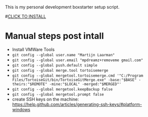 This is my personal development boxstarter setup script. 


#[CLICK TO INSTALL](http://boxstarter.org/package/nr/url?https://raw.githubusercontent.com/Mpdreamz/my-boxstarter/master/boxstarter.txt)


# Manual steps post intall
- Install VMWare Tools
- `git config --global user.name "Martijn Laarman"`
- `git config --global user.email "mpdreamz+removeme gmail.com"`
- `git config --global push.default simple`
- `git config --global merge.tool tortoisemerge`
- `git config --global mergetool.tortoisemerge.cmd '"C:/Program Files/TortoiseGit/bin/TortoiseGitMerge.exe" -base:"$BASE" -theirs:"$REMOTE" -mine:"$LOCAL" -merged:"$MERGED"'`
- `git config --global mergetool.keepBackup false`
- `git config --global mergetool.prompt false`
- create SSH keys on the machine:
https://help.github.com/articles/generating-ssh-keys/#platform-windows
